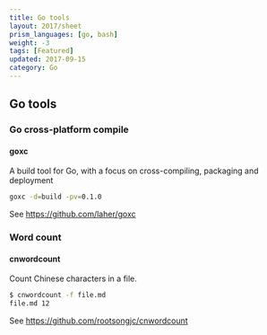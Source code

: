 ```yaml
---
title: Go tools
layout: 2017/sheet
prism_languages: [go, bash]
weight: -3
tags: [Featured]
updated: 2017-09-15
category: Go
---
```


## Go tools
### Go cross-platform compile
#### goxc

A build tool for Go, with a focus on cross-compiling, packaging and deployment

```bash
goxc -d=build -pv=0.1.0
```

See <https://github.com/laher/goxc>

### Word count

#### cnwordcount

Count Chinese characters in a file.

```bash
$ cnwordcount -f file.md
file.md 12
```

See <https://github.com/rootsongjc/cnwordcount>



